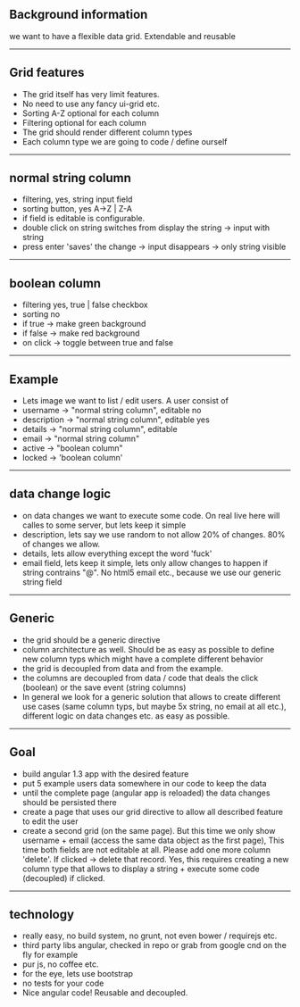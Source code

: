 ## Background information ##
we want to have a flexible data grid. Extendable and reusable

----------
## Grid features ##
- The grid itself has very limit features.
- No need to use any fancy ui-grid etc.
- Sorting A-Z optional for each column
- Filtering optional for each column
- The grid should render different column types
- Each column type we are going to code / define ourself

----------
## normal string column ##
- filtering, yes, string input field
- sorting button, yes A->Z | Z-A  
- if field is editable is configurable. 
- double click on string switches from display the string -> input with string
- press enter 'saves' the change -> input disappears -> only string visible

----------
## boolean column ##
- filtering yes, true | false checkbox
- sorting no
- if true -> make green background
- if false -> make red background
- on click -> toggle between true and false

----------
## Example ##
- Lets image we want to list / edit users. A user consist of
- username -> "normal string column", editable no
- description -> "normal string column", editable yes
- details -> "normal string column", editable
- email -> "normal string column"
- active -> "boolean column"
- locked -> 'boolean column'


----------
## data change logic ##
- on data changes we want to execute some code. On real live here will calles to some server, but lets keep it simple
- description, lets say we use random to not allow 20% of changes. 80% of changes we allow.
- details, lets allow everything except the word 'fuck'
- email field, lets keep it simple, lets only allow changes to happen if string contrains "@". No html5 email etc., because we use our generic string field

----------
## Generic ##
- the grid should be a generic directive
- column architecture as well. Should be as easy as possible to define new column typs which might have a complete different behavior
- the grid is decoupled from data and from the example. 
- the columns are decoupled from data /  code that deals the click (boolean) or the save event (string columns)
- In general we look for a generic solution that allows to create different use cases (same column typs, but maybe 5x string, no email at all etc.), different logic on data changes etc. as easy as possible.

----------
## Goal ##
- build angular 1.3 app with the desired feature
- put 5 example users data somewhere in our code to keep the data
- until the complete page (angular app is reloaded) the data changes should be persisted there
- create a page that uses our grid directive to allow all described feature to edit the user 
- create a second grid (on the same page). But this time we only show username + email (access the same data object as the first page), This time both fields are not editable at all. Please add one more column 'delete'. If clicked -> delete that record. Yes, this requires creating a new column type that allows to display a string + execute some code (decoupled) if clicked. 

----------
## technology ##
- really easy, no build system, no grunt, not even bower / requirejs etc.
- third party libs angular, checked in repo or grab from google cnd on the fly for example
- pur js, no coffee etc.
- for the eye, lets use bootstrap
- no tests for your code
- Nice angular code! Reusable and decoupled. 
